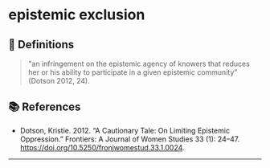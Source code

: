 # epistemic exclusion

## 📖 Definitions

> "an infringement on the epistemic agency of knowers that reduces her or his ability to participate in a given epistemic community” (Dotson 2012, 24).

## 📚 References

- Dotson, Kristie. 2012. “A Cautionary Tale: On Limiting Epistemic Oppression.” Frontiers: A Journal of Women Studies 33 (1): 24–47. https://doi.org/10.5250/fronjwomestud.33.1.0024.

---

<script src="https://giscus.app/client.js"
                data-repo="natesheehan/conceptcartography"
                data-repo-id="R_kgDOPB5QiQ"
                data-category="General"
                data-category-id="DIC_kwDOPB5Qic4CsAxd"
                data-mapping="pathname"
                data-strict="0"
                data-reactions-enabled="1"
                data-emit-metadata="0"
                data-input-position="bottom"
                data-theme="catppuccin_mocha"
                data-lang="en"
                crossorigin="anonymous"
                async>
        </script>
        
